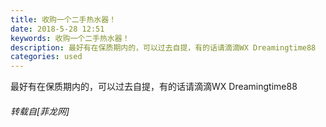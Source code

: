 ```yaml
---
title: 收购一个二手热水器！
date: 2018-5-28 12:51
keywords: 收购一个二手热水器！
description: 最好有在保质期内的，可以过去自提，有的话请滴滴WX Dreamingtime88
categories: used
---
```

<td class="t_f" id="postmessage_1369668">

最好有在保质期内的，可以过去自提，有的话请滴滴WX Dreamingtime88</td>
###### 转载自[菲龙网]